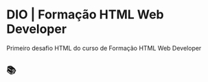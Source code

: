 # DIO | Formação HTML Web Developer

Primeiro desafio HTML do curso de Formação HTML Web Developer 

## 📚
